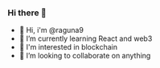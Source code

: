 ### Hi there 👋


- 👋 Hi, i'm @raguna9
- 🌱 I’m currently learning React and web3
- 👀 I'm interested in blockchain
- 👯 I’m looking to collaborate on anything


<!--
**Raguna9/Raguna9** is a ✨ _special_ ✨ repository because its `README.md` (this file) appears on your GitHub profile.

Here are some ideas to get you started:

- 🔭 I’m currently working on ...
- 🌱 I’m currently learning ...
- 👯 I’m looking to collaborate on ...
- 🤔 I’m looking for help with ...
- 💬 Ask me about ...
- 📫 How to reach me: ...
- 😄 Pronouns: ...
- ⚡ Fun fact: ...
-->
